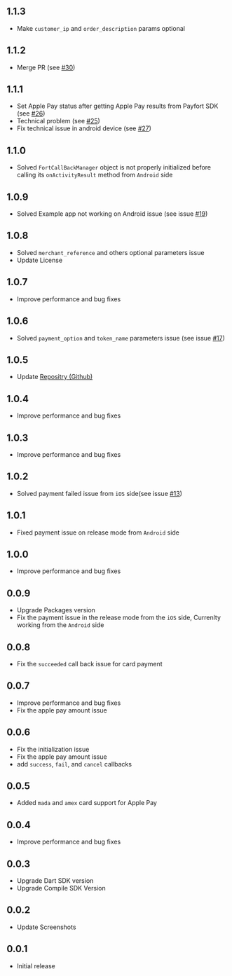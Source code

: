 ## 1.1.3

* Make `customer_ip` and `order_description` params optional

## 1.1.2

* Merge PR (see [#30](https://github.com/vvvirani/flutter_amazon_payfort/pull/30))

## 1.1.1

* Set Apple Pay status after getting Apple Pay results from Payfort SDK (see [#26](https://github.com/vvvirani/flutter_amazon_payfort/pull/26))
* Technical problem (see [#25](https://github.com/vvvirani/flutter_amazon_payfort/issues/25))
* Fix technical issue in android device (see [#27](https://github.com/vvvirani/flutter_amazon_payfort/pull/27))

## 1.1.0

* Solved `FortCallBackManager` object is not properly initialized before calling its `onActivityResult` method from `Android` side

## 1.0.9

* Solved Example app not working on Android issue (see issue [#19](https://github.com/vvvirani/flutter_amazon_payfort/issues/19))

## 1.0.8

* Solved `merchant_reference` and others optional parameters issue
* Update License

## 1.0.7

* Improve performance and bug fixes

## 1.0.6

* Solved `payment_option` and `token_name` parameters issue (see issue [#17](https://github.com/vvvirani/flutter_amazon_payfort/issues/17))

## 1.0.5

* Update [Repositry (Github)](https://github.com/vvvirani/flutter_amazon_payfort)

## 1.0.4

* Improve performance and bug fixes

## 1.0.3

* Improve performance and bug fixes

## 1.0.2

* Solved payment failed issue from `iOS` side(see issue [#13](https://github.com/vvvirani/flutter_amazon_payfort/issues/13))

## 1.0.1

* Fixed payment issue on release mode from `Android` side

## 1.0.0

* Improve performance and bug fixes

## 0.0.9

* Upgrade Packages version
* Fix the payment issue in the release mode from the `iOS` side, Currenlty working from the `Android` side

## 0.0.8

* Fix the `succeeded` call back issue for card payment

## 0.0.7

* Improve performance and bug fixes
* Fix the apple pay amount issue

## 0.0.6

* Fix the initialization issue
* Fix the apple pay amount issue
* add `success`, `fail`, and `cancel` callbacks

## 0.0.5

* Added `mada` and `amex` card support for Apple Pay

## 0.0.4

* Improve performance and bug fixes

## 0.0.3

* Upgrade Dart SDK version
* Upgrade Compile SDK Version


## 0.0.2

* Update Screenshots


## 0.0.1

* Initial release

